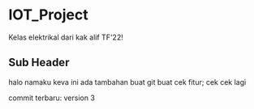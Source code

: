 # IOT_Project

Kelas elektrikal dari kak alif TF'22!

## Sub Header

halo namaku keva
ini ada tambahan buat git buat cek fitur; cek cek lagi

commit terbaru: version 3